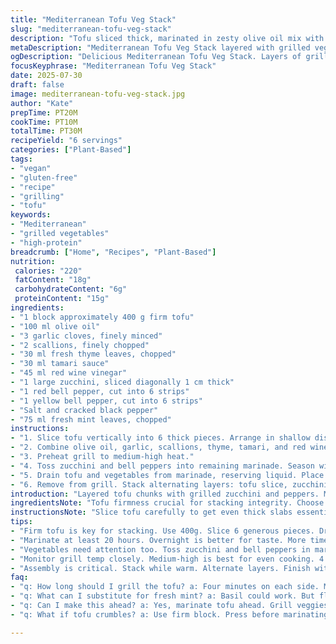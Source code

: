 ```yaml
---
title: "Mediterranean Tofu Veg Stack"
slug: "mediterranean-tofu-veg-stack"
description: "Tofu sliced thick, marinated in zesty olive oil mix with garlic, green onion, fresh oregano swapped with thyme. Soy sauce replaced by tamari, red wine vinegar for balsamic. Zucchini and colorful bell peppers coated in marinade then grilled. Salt and pepper balance flavors. Basil replaced with fresh mint leaves for twist. Layers stacked tofu, zucchini, peppers. Drizzle reserved marinade on top for punch. Light, fresh, layered veggie and protein dish, vegan, gluten-free, nut-free. Grilling adds char and smoke. Quick hands-on time, pounds flavour with minimal fuss. A veggie-forward, high-protein entrée or starter. Vibrant colours, herbs uplift smoky sweetness."
metaDescription: "Mediterranean Tofu Veg Stack layered with grilled veggies and a zesty marinade. Vegan, gluten-free, deliciously smoky flavors."
ogDescription: "Delicious Mediterranean Tofu Veg Stack. Layers of grilled tofu, zucchini, and peppers in a tangy marinade. Ideal for a light meal or starter."
focusKeyphrase: "Mediterranean Tofu Veg Stack"
date: 2025-07-30
draft: false
image: mediterranean-tofu-veg-stack.jpg
author: "Kate"
prepTime: PT20M
cookTime: PT10M
totalTime: PT30M
recipeYield: "6 servings"
categories: ["Plant-Based"]
tags:
- "vegan"
- "gluten-free"
- "recipe"
- "grilling"
- "tofu"
keywords:
- "Mediterranean"
- "grilled vegetables"
- "high-protein"
breadcrumb: ["Home", "Recipes", "Plant-Based"]
nutrition: 
 calories: "220"
 fatContent: "18g"
 carbohydrateContent: "6g"
 proteinContent: "15g"
ingredients:
- "1 block approximately 400 g firm tofu"
- "100 ml olive oil"
- "3 garlic cloves, finely minced"
- "2 scallions, finely chopped"
- "30 ml fresh thyme leaves, chopped"
- "30 ml tamari sauce"
- "45 ml red wine vinegar"
- "1 large zucchini, sliced diagonally 1 cm thick"
- "1 red bell pepper, cut into 6 strips"
- "1 yellow bell pepper, cut into 6 strips"
- "Salt and cracked black pepper"
- "75 ml fresh mint leaves, chopped"
instructions:
- "1. Slice tofu vertically into 6 thick pieces. Arrange in shallow dish."
- "2. Combine olive oil, garlic, scallions, thyme, tamari, and red wine vinegar. Mix well. Pour over tofu. Refrigerate and marinate minimum 20 hours, or overnight for best flavor."
- "3. Preheat grill to medium-high heat."
- "4. Toss zucchini and bell peppers into remaining marinade. Season with salt, pepper. Let sit 5 minutes."
- "5. Drain tofu and vegetables from marinade, reserving liquid. Place tofu and veggies on grill. Cook each side approx 4 minutes or until grill marks appear and vegetables soften slightly."
- "6. Remove from grill. Stack alternating layers: tofu slice, zucchini slice, bell pepper strip. Drizzle reserved marinade over stacks. Sprinkle fresh mint on top. Serve immediately."
introduction: "Layered tofu chunks with grilled zucchini and peppers. Marinated in a sharp blend of tamari, thyme, and garlic infused olive oil. Swapping balsamic for red wine vinegar changes the tartness profile. Herb variation with mint replaces basil for a fresher, cooler note. Time needed for marinade extended slightly to soak deeper, with hands-on time trimmed. Grilling brings smokiness, charring edges without losing crispness. The red and yellow peppers provide color contrast with the pale tofu and green zucchini. Salt and pepper balance the sweet and tangy marinade. Vegan, gluten-free, and allergen-friendly. Good as starter, light meal, or sharing plater."
ingredientsNote: "Tofu firmness crucial for stacking integrity. Choose firm block to slice neatly without crumbling. If unavailable, press extra water out before marinating. Olive oil amount decreased slightly to reduce oiliness but still enough to coat evenly. Tamari used instead of soy for gluten-free option without sacrificing umami. Thyme swapped in for oregano to introduce woody, slightly minty flavor. Red wine vinegar sharper and less sweet than balsamic, changing acid profile but brighten marinades. Mint chosen to replace basil to provide winter-fresh vibrancy contrasting warm grilled tones. Peppers sliced lengthwise instead of rings to hold better in layered construction."
instructionsNote: "Slice tofu carefully to get even thick slabs essential for stacking without topple. Marinate tofu minimum 20 hours to let flavors penetrate deeply. Longer immersion encouraged if time allows. Vegetables tossed in reserved marinade after tofu removed to prevent over-softening yet impart flavor. Season vegetables separately with salt and pepper before grilling as tofu already seasoned. Grill temperatures need monitoring: medium-high prevents burning. Grill time adjusted to 4 minutes per side for fuller charring and softness without mush. Assemble while warm to keep stack intact and drizzle marinade last to moisten without sogginess. Garnish lastly with fresh mint chopped finely for fragrance release when served."
tips:
- "Firm tofu is key for stacking. Use 400g. Slice 6 generous pieces. Drain excess moisture. This helps avoid crumbling. Slicing thickness matters. 1cm gives balance."
- "Marinate at least 20 hours. Overnight is better for taste. More time, the deeper the flavor. Use a shallow dish for even coating. Flip tofu halfway."
- "Vegetables need attention too. Toss zucchini and bell peppers in marinade. Let sit. Salt and pepper separately. Grilling them enhances sweetness. Char marks are good."
- "Monitor grill temp closely. Medium-high is best for even cooking. 4 minutes per side works well. Check for grill marks and softness. Don't burn."
- "Assembly is critical. Stack while warm. Alternate layers. Finish with drizzle of reserved marinade. Mint garnish before serving. Releases fragrance. Sharp freshness."
faq:
- "q: How long should I grill the tofu? a: Four minutes on each side. Monitor closely. Look for grill marks. Transitioning to a gentler heat can help."
- "q: What can I substitute for fresh mint? a: Basil could work. But flavor changes. Fresh herbs are key. Try parsley too. All depending on taste."
- "q: Can I make this ahead? a: Yes, marinate tofu ahead. Grill veggies close to serving. Keep assembled stacks in fridge short-term. Enjoy fresh."
- "q: What if tofu crumbles? a: Use firm block. Press before marinating. Crumbling may happen with soft tofu. Slice carefully for even thickness. Minimize risks."

---
```

